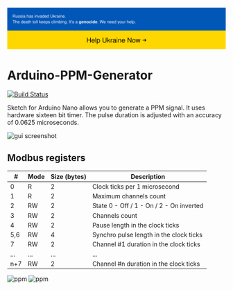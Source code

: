 [![Stand With Ukraine](https://raw.githubusercontent.com/vshymanskyy/StandWithUkraine/main/banner2-direct.svg)](https://vshymanskyy.github.io/StandWithUkraine/)

# Arduino-PPM-Generator
[![Build Status](https://img.shields.io/badge/PayPal-donate-green)](https://www.paypal.com/donate/?hosted_button_id=8NYXYJXL5J2Q6)

Sketch for Arduino Nano allows you to generate a PPM signal.
It uses hardware sixteen bit timer.
The pulse duration is adjusted with an accuracy of 0.0625 microseconds.

![gui screenshot](https://raw.githubusercontent.com/kolod/Arduino-PPM-Generator/master/gui.png)

## Modbus registers
| #   | Mode | Size (bytes) | Description                              |
|-----|------|--------------|------------------------------------------|
| 0   |  R   | 2            | Clock ticks per 1 microsecond            |
| 1   |  R   | 2            | Maximum channels count                   |
| 2   |  RW  | 2            | State 0 - Off / 1 - On / 2 - On inverted |
| 3   |  RW  | 2            | Channels count                           |
| 4   |  RW  | 2            | Pause length in the clock ticks          |
| 5,6 |  RW  | 4            | Synchro pulse length in the clock ticks  |
| 7   |  RW  | 2            | Channel #1 duration in the clock ticks   |
| ... |  ... | ...          | ...                                      |
| n+7 |  RW  | 2            | Channel #n duration in the clock ticks   |

![ppm](https://raw.githubusercontent.com/kolod/Arduino-PPM-Generator/master/ppm-dark.svg#gh-dark-mode-only)
![ppm](https://raw.githubusercontent.com/kolod/Arduino-PPM-Generator/master/ppm-light.svg#gh-light-mode-only)
